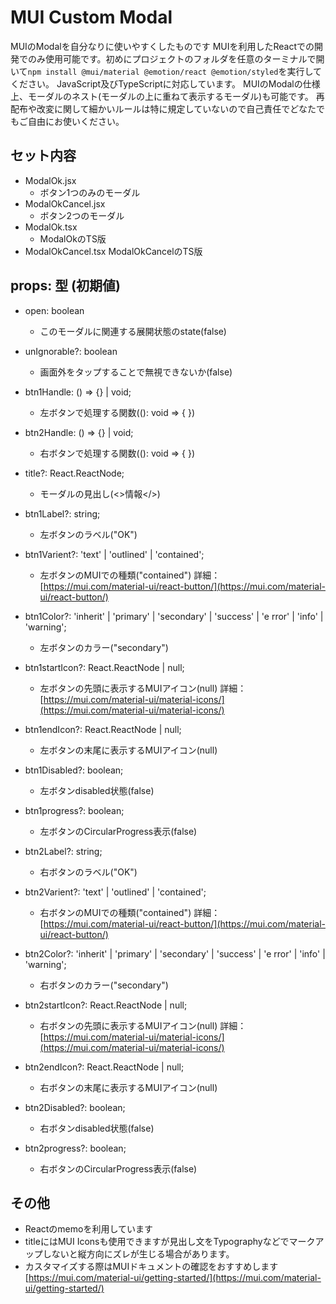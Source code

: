 # MUI Custom Modal
MUIのModalを自分なりに使いやすくしたものです
MUIを利用したReactでの開発でのみ使用可能です。初めにプロジェクトのフォルダを任意のターミナルで開いて`npm install @mui/material @emotion/react @emotion/styled`を実行してください。
JavaScript及びTypeScriptに対応しています。
MUIのModalの仕様上、モーダルのネスト(モーダルの上に重ねて表示するモーダル)も可能です。
再配布や改変に関して細かいルールは特に規定していないので自己責任でどなたでもご自由にお使いください。

## セット内容
- ModalOk.jsx
	- ボタン1つのみのモーダル
- ModalOkCancel.jsx
	- ボタン2つのモーダル
 - ModalOk.tsx
 	- ModalOkのTS版
  - ModalOkCancel.tsx
    	ModalOkCancelのTS版

## props: 型 (初期値)
- open: boolean
	- このモーダルに関連する展開状態のstate(false)

- unIgnorable?: boolean
	- 画面外をタップすることで無視できないか(false)

- btn1Handle: () => {} | void;
	- 左ボタンで処理する関数((): void => { })

- btn2Handle: () => {} | void;
	- 右ボタンで処理する関数((): void => { })

- title?: React.ReactNode;
	- モーダルの見出し(<>情報</>)

- btn1Label?: string;
	- 左ボタンのラベル("OK")

- btn1Varient?: 'text' | 'outlined' | 'contained';
	- 左ボタンのMUIでの種類("contained") 詳細：[https://mui.com/material-ui/react-button/](https://mui.com/material-ui/react-button/)

- btn1Color?: 'inherit' | 'primary' | 'secondary' | 'success' | 'e
rror' | 'info' | 'warning';
	- 左ボタンのカラー("secondary")

- btn1startIcon?: React.ReactNode | null;
	- 左ボタンの先頭に表示するMUIアイコン(null) 詳細：[https://mui.com/material-ui/material-icons/](https://mui.com/material-ui/material-icons/)

- btn1endIcon?: React.ReactNode | null;
	- 左ボタンの末尾に表示するMUIアイコン(null)

- btn1Disabled?: boolean;
	- 左ボタンdisabled状態(false)

- btn1progress?: boolean;
	- 左ボタンのCircularProgress表示(false)

- btn2Label?: string;
	- 右ボタンのラベル("OK")

- btn2Varient?: 'text' | 'outlined' | 'contained';
	- 右ボタンのMUIでの種類("contained") 詳細：[https://mui.com/material-ui/react-button/](https://mui.com/material-ui/react-button/)

- btn2Color?: 'inherit' | 'primary' | 'secondary' | 'success' | 'e
rror' | 'info' | 'warning';
	- 右ボタンのカラー("secondary")

- btn2startIcon?: React.ReactNode | null;
	- 右ボタンの先頭に表示するMUIアイコン(null) 詳細：[https://mui.com/material-ui/material-icons/](https://mui.com/material-ui/material-icons/)

- btn2endIcon?: React.ReactNode | null;
	- 右ボタンの末尾に表示するMUIアイコン(null)

- btn2Disabled?: boolean;
	- 右ボタンdisabled状態(false)

- btn2progress?: boolean;
	- 右ボタンのCircularProgress表示(false)

## その他
- Reactのmemoを利用しています
- titleにはMUI Iconsも使用できますが見出し文をTypographyなどでマークアップしないと縦方向にズレが生じる場合があります。
- カスタマイズする際はMUIドキュメントの確認をおすすめします
[https://mui.com/material-ui/getting-started/](https://mui.com/material-ui/getting-started/)

